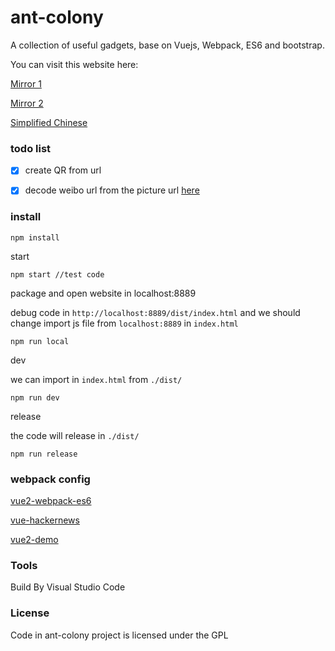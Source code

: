 # ant-colony
A collection of useful gadgets, base on Vuejs, Webpack, ES6 and bootstrap. 


You can visit this website here:

[Mirror 1](https://tools.99diary.com)

[Mirror 2](https://www.99diary.com/ant-colony/)


[Simplified Chinese](README-CN.md)

### todo list

- [x] create QR from url

- [x] decode weibo url from the picture url  [here](https://www.v2ex.com/t/388152)

### install


```shell
npm install
```

start
```
npm start //test code
```

package and open website in localhost:8889

debug code in `http://localhost:8889/dist/index.html` and we should change import js file from `localhost:8889` in `index.html`
```
npm run local
```


dev

we can import in `index.html` from `./dist/`
```shell
npm run dev
```

release

the code will release in `./dist/`
```
npm run release
```


### webpack config 

[vue2-webpack-es6](https://github.com/yaoyonstudio/vue2-webpack-es6)

[vue-hackernews](https://github.com/vuejs/vue-hackernews)

[vue2-demo](https://github.com/lzxb/vue2-demo)


### Tools

Build By Visual Studio Code

### License

Code in ant-colony project is licensed under the GPL